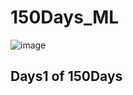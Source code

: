 # 150Days_ML
![image](https://user-images.githubusercontent.com/75212387/176733601-f4cd4cd0-d550-4a13-9940-75c868904469.png)

## Days1 of 150Days
